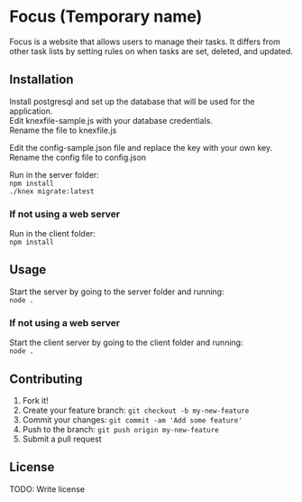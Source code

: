 # Focus (Temporary name)

Focus is a website that allows users to manage their tasks. It differs from other task lists by setting rules on when
tasks are set, deleted, and updated.

## Installation

Install postgresql and set up the database that will be used for the application.  
Edit knexfile-sample.js with your database credentials.  
Rename the file to knexfile.js

Edit the config-sample.json file and replace the key with your own key.  
Rename the config file to config.json

Run in the server folder:  
`npm install`  
`./knex migrate:latest`

### If not using a web server
Run in the client folder:  
`npm install`

## Usage

Start the server by going to the server folder and running:  
`node .`

### If not using a web server
Start the client server by going to the client folder and running:  
`node .`

## Contributing

1. Fork it!
2. Create your feature branch: `git checkout -b my-new-feature`
3. Commit your changes: `git commit -am 'Add some feature'`
4. Push to the branch: `git push origin my-new-feature`
5. Submit a pull request

## License

TODO: Write license